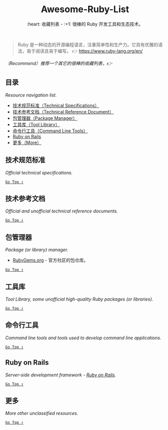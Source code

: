<div align="center">
  <h1>Awesome-Ruby-List</h1>

  <p>:heart: 收藏列表 - :+1: 很棒的 Ruby 开发工具和生态技术。</p>
</div>

<br />

> Ruby 是一种动态的开源编程语言，注重简单性和生产力。它具有优雅的语法，易于阅读且易于编写。 :point_right: https://www.ruby-lang.org/en/

_（Recommend）推荐一个其它的很棒的收藏列表，:point_right:_

## 目录

_Resource navigation list._

- [技术规范标准（Technical Specifications）](#技术规范标准)
- [技术参考文档（Technical Reference Document）](#技术参考文档)
- [包管理器（Package Manager）](#包管理器)
- [工具库（Tool Library）](#工具库)
- [命令行工具（Command Line Tools）](#命令行工具)
- [Ruby on Rails](#ruby-on-Rails)
- [更多（More）](#更多)

## 技术规范标准

_Official technical specifications._

[`Go Top ↑`](#awesome-ruby-list)

## 技术参考文档

_Official and unofficial technical reference documents._

[`Go Top ↑`](#awesome-ruby-list)

## 包管理器

_Package (or library) manager._

- [RubyGems.org](https://rubygems.org/) - 官方社区的包仓库。

[`Go Top ↑`](#awesome-ruby-list)

## 工具库

_Tool Library, some unofficial high-quality Ruby packages (or libraries)._

[`Go Top ↑`](#awesome-ruby-list)

## 命令行工具

_Command line tools and tools used to develop command line applications._

[`Go Top ↑`](#awesome-ruby-list)

## Ruby on Rails

_Server-side development framework - [Ruby on Rails](https://rubyonrails.org/)._

[`Go Top ↑`](#awesome-ruby-list)

## 更多

_More other unclassified resources._

[`Go Top ↑`](#awesome-ruby-list)
